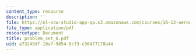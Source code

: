 ```yaml
---
content_type: resource
description: ''
file: https://ol-ocw-studio-app-qa.s3.amazonaws.com/courses/16-13-aerodynamics-of-viscous-fluids-fall-2003/a73249df10a798548cf3c36477178a44_problem_set_6.pdf
file_type: application/pdf
resourcetype: Document
title: problem_set_6.pdf
uid: a73249df-10a7-9854-8cf3-c36477178a44
---
```

